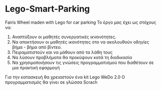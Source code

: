 # Lego-Smart-Parking
Fairis Wheel maden with Lego for car parking
Το έργο μας έχει ως στόχους να:
1) Αναπτύξουν οι μαθητές συνεργατικές ικνανότητες.
2) Να αποκτήσουν οι μαθητές ικανότητες στο να ακολουθούν οδηγίες βήμα - βήμα από βίντεο.
3) Πειραματιστούν και να μάθουν από τα λάθη τους
4) Να λύσουν προβλήματα θα προκύψουν κατά τη διαδικασία
5) Να χρησιμοποιήσουν τις γνώσεις προγραμματισμού που διαθέτουν σε μια πρακτική εφαρμογή

Για την κατασκευή θα χρειαστούν ένα kit Lego WeDo 2.0
Ο προγραμματισμός θα γίνει σε γλώσσα Scrach
